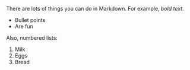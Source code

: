 There are lots of things you can do in Markdown. For example, *bold text*.

* Bullet points
* Are fun

Also, numbered lists:

1. Milk
2. Eggs
3. Bread
